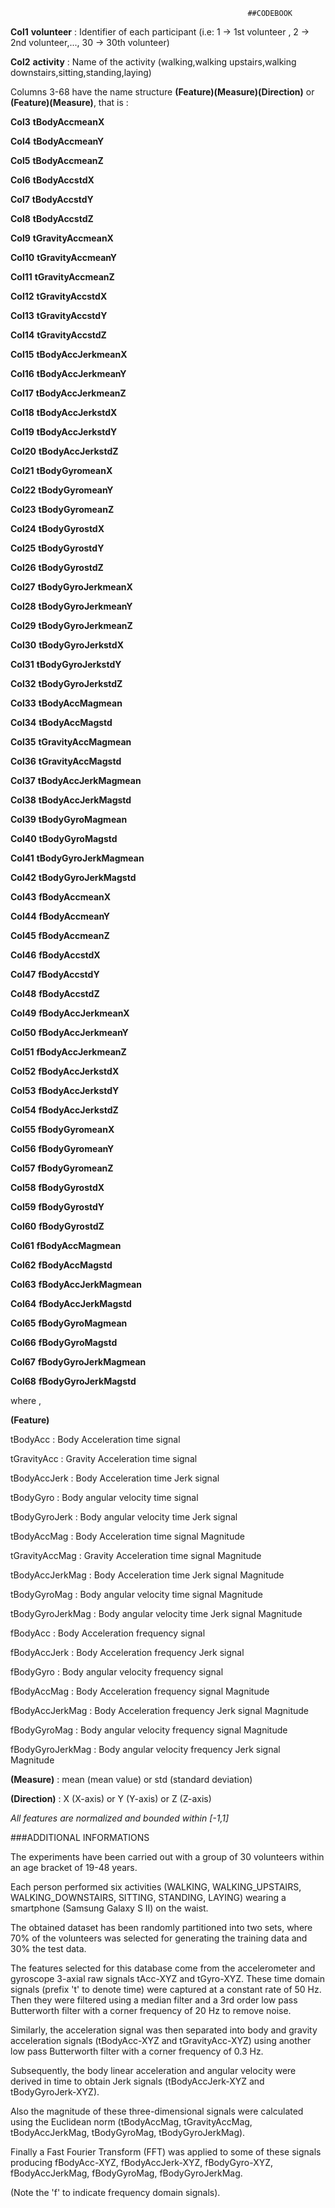                                                          ##CODEBOOK
                                                                                                        

**Col1** **volunteer**           :   Identifier of each participant  (i.e: 1 -> 1st volunteer , 2 -> 2nd volunteer,..., 30 -> 30th volunteer)

**Col2** **activity**            :   Name of the activity (walking,walking upstairs,walking downstairs,sitting,standing,laying)


Columns 3-68 have the name structure **(Feature)(Measure)(Direction)** or **(Feature)(Measure)**, that is :

**Col3** **tBodyAccmeanX**       

**Col4** **tBodyAccmeanY**  

**Col5** **tBodyAccmeanZ**  

**Col6** **tBodyAccstdX** 

**Col7** **tBodyAccstdY** 


**Col8** **tBodyAccstdZ**

**Col9** **tGravityAccmeanX**

**Col10** **tGravityAccmeanY**

**Col11** **tGravityAccmeanZ**

**Col12** **tGravityAccstdX**

**Col13** **tGravityAccstdY**

**Col14** **tGravityAccstdZ**

**Col15** **tBodyAccJerkmeanX**

**Col16** **tBodyAccJerkmeanY**

**Col17** **tBodyAccJerkmeanZ**

**Col18** **tBodyAccJerkstdX**

**Col19** **tBodyAccJerkstdY**

**Col20** **tBodyAccJerkstdZ**

**Col21** **tBodyGyromeanX**

**Col22** **tBodyGyromeanY**

**Col23** **tBodyGyromeanZ**

**Col24** **tBodyGyrostdX**

**Col25** **tBodyGyrostdY**

**Col26** **tBodyGyrostdZ**

**Col27** **tBodyGyroJerkmeanX**

**Col28** **tBodyGyroJerkmeanY**

**Col29** **tBodyGyroJerkmeanZ**

**Col30** **tBodyGyroJerkstdX**

**Col31** **tBodyGyroJerkstdY**

**Col32** **tBodyGyroJerkstdZ**

**Col33** **tBodyAccMagmean**

**Col34** **tBodyAccMagstd**

**Col35** **tGravityAccMagmean**

**Col36** **tGravityAccMagstd**

**Col37** **tBodyAccJerkMagmean**

**Col38** **tBodyAccJerkMagstd**

**Col39** **tBodyGyroMagmean**

**Col40** **tBodyGyroMagstd**

**Col41** **tBodyGyroJerkMagmean**

**Col42** **tBodyGyroJerkMagstd**

**Col43** **fBodyAccmeanX**

**Col44** **fBodyAccmeanY**

**Col45** **fBodyAccmeanZ**

**Col46** **fBodyAccstdX**

**Col47** **fBodyAccstdY**

**Col48** **fBodyAccstdZ**

**Col49** **fBodyAccJerkmeanX**

**Col50** **fBodyAccJerkmeanY**

**Col51** **fBodyAccJerkmeanZ**

**Col52** **fBodyAccJerkstdX**

**Col53** **fBodyAccJerkstdY**

**Col54** **fBodyAccJerkstdZ**

**Col55** **fBodyGyromeanX**

**Col56** **fBodyGyromeanY**

**Col57** **fBodyGyromeanZ**

**Col58** **fBodyGyrostdX**

**Col59** **fBodyGyrostdY**

**Col60** **fBodyGyrostdZ**

**Col61** **fBodyAccMagmean**

**Col62** **fBodyAccMagstd**

**Col63** **fBodyAccJerkMagmean**

**Col64** **fBodyAccJerkMagstd**

**Col65** **fBodyGyroMagmean**

**Col66** **fBodyGyroMagstd**

**Col67** **fBodyGyroJerkMagmean**

**Col68** **fBodyGyroJerkMagstd**

 where ,


**(Feature)** 


tBodyAcc                  : Body Acceleration time signal

tGravityAcc               : Gravity Acceleration time signal

tBodyAccJerk              : Body Acceleration time Jerk signal

tBodyGyro                 : Body angular velocity time signal

tBodyGyroJerk             : Body angular velocity time Jerk signal

tBodyAccMag               : Body Acceleration time signal Magnitude

tGravityAccMag            : Gravity Acceleration time signal Magnitude

tBodyAccJerkMag           : Body Acceleration time Jerk signal Magnitude 

tBodyGyroMag              : Body angular velocity time signal Magnitude

tBodyGyroJerkMag          : Body angular velocity time Jerk signal Magnitude

fBodyAcc                  : Body Acceleration frequency signal

fBodyAccJerk              : Body Acceleration frequency Jerk signal

fBodyGyro                 : Body angular velocity frequency signal

fBodyAccMag               : Body Acceleration frequency signal Magnitude

fBodyAccJerkMag           : Body Acceleration frequency Jerk signal Magnitude

fBodyGyroMag              : Body angular velocity frequency signal Magnitude

fBodyGyroJerkMag          : Body angular velocity frequency Jerk signal Magnitude




**(Measure)**   :   mean (mean value) or std (standard deviation) 


**(Direction)** :   X (X-axis) or Y (Y-axis) or Z (Z-axis)



*All features are normalized and bounded within [-1,1]*


###ADDITIONAL INFORMATIONS

The experiments have been carried out with a group of 30 volunteers within an age bracket of 19-48 years. 

Each person performed six activities (WALKING, WALKING_UPSTAIRS, WALKING_DOWNSTAIRS, SITTING, STANDING, LAYING) wearing a smartphone (Samsung Galaxy S II) on the waist.  

The obtained dataset has been randomly partitioned into two sets, where 70% of the volunteers was selected for generating the training data and 30% the test data. 

The features selected for this database come from the accelerometer and gyroscope 3-axial raw signals tAcc-XYZ and tGyro-XYZ. These time domain signals (prefix 't' to denote time)
were captured at a constant rate of 50 Hz. Then they were filtered using a median filter and a 3rd order low pass Butterworth filter with a corner frequency of 20 Hz to remove noise. 

Similarly, the acceleration signal was then separated into body and gravity acceleration signals (tBodyAcc-XYZ and tGravityAcc-XYZ) using another low pass Butterworth filter with a corner frequency of 0.3 Hz. 

Subsequently, the body linear acceleration and angular velocity were derived in time to obtain Jerk signals (tBodyAccJerk-XYZ and tBodyGyroJerk-XYZ). 

Also the magnitude of these three-dimensional signals were calculated using the Euclidean norm (tBodyAccMag, tGravityAccMag, tBodyAccJerkMag, tBodyGyroMag, tBodyGyroJerkMag). 

Finally a Fast Fourier Transform (FFT) was applied to some of these signals producing fBodyAcc-XYZ, fBodyAccJerk-XYZ, fBodyGyro-XYZ, fBodyAccJerkMag, fBodyGyroMag, fBodyGyroJerkMag. 

(Note the 'f' to indicate frequency domain signals). 

